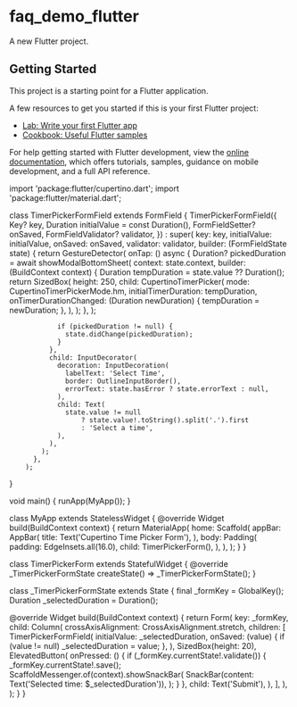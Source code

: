 # faq_demo_flutter

A new Flutter project.

## Getting Started

This project is a starting point for a Flutter application.

A few resources to get you started if this is your first Flutter project:

- [Lab: Write your first Flutter app](https://docs.flutter.dev/get-started/codelab)
- [Cookbook: Useful Flutter samples](https://docs.flutter.dev/cookbook)

For help getting started with Flutter development, view the
[online documentation](https://docs.flutter.dev/), which offers tutorials,
samples, guidance on mobile development, and a full API reference.

import 'package:flutter/cupertino.dart';
import 'package:flutter/material.dart';

class TimerPickerFormField extends FormField<Duration> {
  TimerPickerFormField({
    Key? key,
    Duration initialValue = const Duration(),
    FormFieldSetter<Duration>? onSaved,
    FormFieldValidator<Duration>? validator,
  }) : super(
          key: key,
          initialValue: initialValue,
          onSaved: onSaved,
          validator: validator,
          builder: (FormFieldState<Duration> state) {
            return GestureDetector(
              onTap: () async {
                Duration? pickedDuration = await showModalBottomSheet<Duration>(
                  context: state.context,
                  builder: (BuildContext context) {
                    Duration tempDuration = state.value ?? Duration();
                    return SizedBox(
                      height: 250,
                      child: CupertinoTimerPicker(
                        mode: CupertinoTimerPickerMode.hm,
                        initialTimerDuration: tempDuration,
                        onTimerDurationChanged: (Duration newDuration) {
                          tempDuration = newDuration;
                        },
                      ),
                    );
                  },
                );

                if (pickedDuration != null) {
                  state.didChange(pickedDuration);
                }
              },
              child: InputDecorator(
                decoration: InputDecoration(
                  labelText: 'Select Time',
                  border: OutlineInputBorder(),
                  errorText: state.hasError ? state.errorText : null,
                ),
                child: Text(
                  state.value != null
                      ? state.value!.toString().split('.').first
                      : 'Select a time',
                ),
              ),
            );
          },
        );
}

void main() {
  runApp(MyApp());
}

class MyApp extends StatelessWidget {
  @override
  Widget build(BuildContext context) {
    return MaterialApp(
      home: Scaffold(
        appBar: AppBar(
          title: Text('Cupertino Time Picker Form'),
        ),
        body: Padding(
          padding: EdgeInsets.all(16.0),
          child: TimerPickerForm(),
        ),
      ),
    );
  }
}

class TimerPickerForm extends StatefulWidget {
  @override
  _TimerPickerFormState createState() => _TimerPickerFormState();
}

class _TimerPickerFormState extends State<TimerPickerForm> {
  final _formKey = GlobalKey<FormState>();
  Duration _selectedDuration = Duration();

  @override
  Widget build(BuildContext context) {
    return Form(
      key: _formKey,
      child: Column(
        crossAxisAlignment: CrossAxisAlignment.stretch,
        children: [
          TimerPickerFormField(
            initialValue: _selectedDuration,
            onSaved: (value) {
              if (value != null) _selectedDuration = value;
            },
          ),
          SizedBox(height: 20),
          ElevatedButton(
            onPressed: () {
              if (_formKey.currentState!.validate()) {
                _formKey.currentState!.save();
                ScaffoldMessenger.of(context).showSnackBar(
                  SnackBar(content: Text('Selected time: $_selectedDuration')),
                );
              }
            },
            child: Text('Submit'),
          ),
        ],
      ),
    );
  }
}
